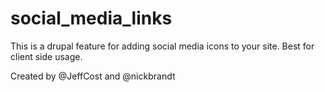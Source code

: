 social_media_links
==================

This is a drupal feature for adding social media icons to your site. Best for client side usage.

Created by @JeffCost and @nickbrandt
